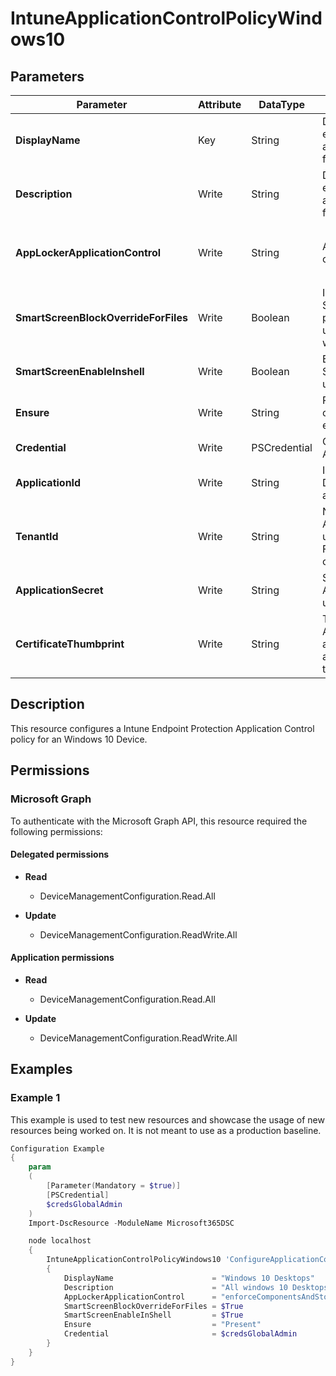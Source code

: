 ﻿# IntuneApplicationControlPolicyWindows10

## Parameters

| Parameter | Attribute | DataType | Description | Allowed Values |
| --- | --- | --- | --- | --- |
| **DisplayName** | Key | String | Display name of the endpoint protection application control policy for Windows 10. | |
| **Description** | Write | String | Description of the endpoint protection application control policy for Windows 10. | |
| **AppLockerApplicationControl** | Write | String | App locker application control mode | `notConfigured`, `enforceComponentsAndStoreApps`, `auditComponentsAndStoreApps`, `enforceComponentsStoreAppsAndSmartlocker`, `auditComponentsStoreAppsAndSmartlocker` |
| **SmartScreenBlockOverrideForFiles** | Write | Boolean | Indicates whether or not SmartScreen will not present an option for the user to disregard the warning and run the app. | |
| **SmartScreenEnableInshell** | Write | Boolean | Enforce the use of SmartScreen for all users. | |
| **Ensure** | Write | String | Present ensures the site collection exists, absent ensures it is removed | `Present`, `Absent` |
| **Credential** | Write | PSCredential | Credentials of the Intune Admin | |
| **ApplicationId** | Write | String | Id of the Azure Active Directory application to authenticate with. | |
| **TenantId** | Write | String | Name of the Azure Active Directory tenant used for authentication. Format contoso.onmicrosoft.com | |
| **ApplicationSecret** | Write | String | Secret of the Azure Active Directory tenant used for authentication. | |
| **CertificateThumbprint** | Write | String | Thumbprint of the Azure Active Directory application's authentication certificate to use for authentication. | |


## Description

This resource configures a Intune Endpoint Protection Application Control policy for an Windows 10 Device.

## Permissions

### Microsoft Graph

To authenticate with the Microsoft Graph API, this resource required the following permissions:

#### Delegated permissions

- **Read**

    - DeviceManagementConfiguration.Read.All

- **Update**

    - DeviceManagementConfiguration.ReadWrite.All

#### Application permissions

- **Read**

    - DeviceManagementConfiguration.Read.All

- **Update**

    - DeviceManagementConfiguration.ReadWrite.All

## Examples

### Example 1

This example is used to test new resources and showcase the usage of new resources being worked on.
It is not meant to use as a production baseline.

```powershell
Configuration Example
{
    param
    (
        [Parameter(Mandatory = $true)]
        [PSCredential]
        $credsGlobalAdmin
    )
    Import-DscResource -ModuleName Microsoft365DSC

    node localhost
    {
        IntuneApplicationControlPolicyWindows10 'ConfigureApplicationControlPolicyWindows10'
        {
            DisplayName                      = "Windows 10 Desktops"
            Description                      = "All windows 10 Desktops"
            AppLockerApplicationControl      = "enforceComponentsAndStoreApps"
            SmartScreenBlockOverrideForFiles = $True
            SmartScreenEnableInShell         = $True
            Ensure                           = "Present"
            Credential                       = $credsGlobalAdmin
        }
    }
}
```

